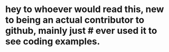 # hey to whoever would read this, new to being an actual contributor to github, mainly just # ever used it to see coding examples. 
